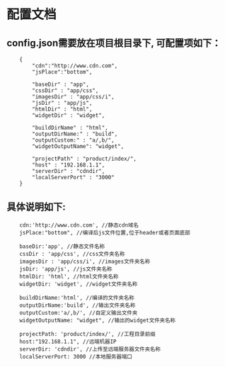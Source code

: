# 配置文档

## config.json需要放在项目根目录下, 可配置项如下：

		{
			"cdn":"http://www.cdn.com", 
			"jsPlace":"bottom",
	
			"baseDir" : "app",
			"cssDir" : "app/css",
			"imagesDir" : "app/css/i",
			"jsDir" : "app/js",
			"htmlDir" : "html",
			"widgetDir" : "widget",
	
			"buildDirName" : "html",
			"outputDirName:" : "build",
			"outputCustom:" : "a/,b/",
			"widgetOutputName": "widget",
			
			"projectPath" : "product/index/",
			"host" : "192.168.1.1",
			"serverDir" : "cdndir",
			"localServerPort" : "3000" 
		}
	
## 具体说明如下:

		cdn:'http://www.cdn.com', //静态cdn域名
		jsPlace:"bottom", //编译后js文件位置,位于header或者页面底部
	
		baseDir:'app', //静态文件名称
		cssDir : 'app/css', //css文件夹名称
		imagesDir : 'app/css/i', //images文件夹名称
		jsDir: 'app/js', //js文件夹名称
		htmlDir: 'html', //html文件夹名称
		widgetDir: 'widget', //widget文件夹名称
	
		buildDirName:'html', //编译的文件夹名称
		outputDirName:'build', //输出文件夹名称
		outputCustom:'a/,b/', //自定义输出文件夹
		widgetOutputName: "widget", //输出的widget文件夹名称
		
		projectPath: 'product/index/', //工程目录前缀
		host:"192.168.1.1", //远端机器IP
		serverDir: 'cdndir', //上传至远端服务器文件夹名称
		localServerPort: 3000 //本地服务器端口